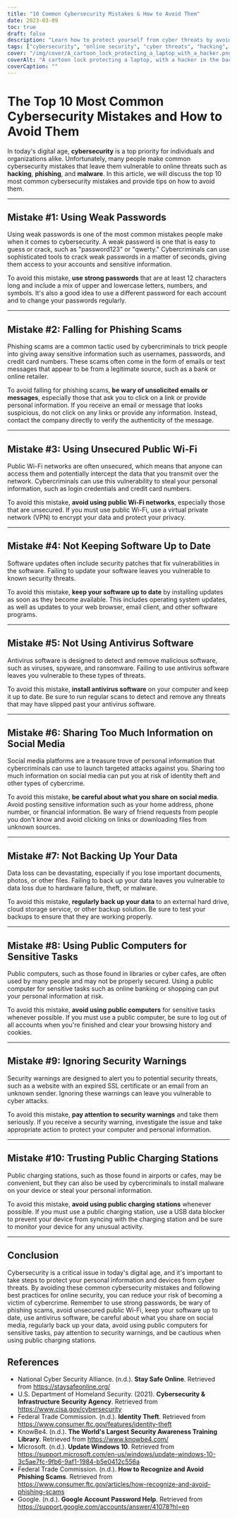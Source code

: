 ```yaml
---
title: "10 Common Cybersecurity Mistakes & How to Avoid Them"
date: 2023-03-09
toc: true
draft: false
description: "Learn how to protect yourself from cyber threats by avoiding these 10 common cybersecurity mistakes."
tags: ["cybersecurity", "online security", "cyber threats", "hacking", "phishing", "malware", "passwords", "public Wi-Fi", "antivirus", "social media", "data backup", "security warnings", "public charging stations", "computer security", "cybercrime prevention", "identity theft", "digital privacy", "network security", "software updates", "online safety"]
cover: "/img/cover/A_cartoon_lock_protecting_a_laptop_with_a_hacker.png"
coverAlt: "A cartoon lock protecting a laptop, with a hacker in the background."
coverCaption: ""
---
```


# The Top 10 Most Common Cybersecurity Mistakes and How to Avoid Them

In today's digital age, **cybersecurity** is a top priority for individuals and organizations alike. Unfortunately, many people make common cybersecurity mistakes that leave them vulnerable to online threats such as **hacking**, **phishing**, and **malware**. In this article, we will discuss the top 10 most common cybersecurity mistakes and provide tips on how to avoid them.

____

## Mistake #1: Using Weak Passwords

Using weak passwords is one of the most common mistakes people make when it comes to cybersecurity. A weak password is one that is easy to guess or crack, such as "password123" or "qwerty." Cybercriminals can use sophisticated tools to crack weak passwords in a matter of seconds, giving them access to your accounts and sensitive information.

To avoid this mistake, **use strong passwords** that are at least 12 characters long and include a mix of upper and lowercase letters, numbers, and symbols. It's also a good idea to use a different password for each account and to change your passwords regularly.

____


## Mistake #2: Falling for Phishing Scams

Phishing scams are a common tactic used by cybercriminals to trick people into giving away sensitive information such as usernames, passwords, and credit card numbers. These scams often come in the form of emails or text messages that appear to be from a legitimate source, such as a bank or online retailer.

To avoid falling for phishing scams, **be wary of unsolicited emails or messages**, especially those that ask you to click on a link or provide personal information. If you receive an email or message that looks suspicious, do not click on any links or provide any information. Instead, contact the company directly to verify the authenticity of the message.

____


## Mistake #3: Using Unsecured Public Wi-Fi

Public Wi-Fi networks are often unsecured, which means that anyone can access them and potentially intercept the data that you transmit over the network. Cybercriminals can use this vulnerability to steal your personal information, such as login credentials and credit card numbers.

To avoid this mistake, **avoid using public Wi-Fi networks**, especially those that are unsecured. If you must use public Wi-Fi, use a virtual private network (VPN) to encrypt your data and protect your privacy.

____


## Mistake #4: Not Keeping Software Up to Date

Software updates often include security patches that fix vulnerabilities in the software. Failing to update your software leaves you vulnerable to known security threats.

To avoid this mistake, **keep your software up to date** by installing updates as soon as they become available. This includes operating system updates, as well as updates to your web browser, email client, and other software programs.

____


## Mistake #5: Not Using Antivirus Software

Antivirus software is designed to detect and remove malicious software, such as viruses, spyware, and ransomware. Failing to use antivirus software leaves you vulnerable to these types of threats.

To avoid this mistake, **install antivirus software** on your computer and keep it up to date. Be sure to run regular scans to detect and remove any threats that may have slipped past your antivirus software.

____


## Mistake #6: Sharing Too Much Information on Social Media

Social media platforms are a treasure trove of personal information that cybercriminals can use to launch targeted attacks against you. Sharing too much information on social media can put you at risk of identity theft and other types of cybercrime.

To avoid this mistake, **be careful about what you share on social media**. Avoid posting sensitive information such as your home address, phone number, or financial information. Be wary of friend requests from people you don't know and avoid clicking on links or downloading files from unknown sources.

____


## Mistake #7: Not Backing Up Your Data

Data loss can be devastating, especially if you lose important documents, photos, or other files. Failing to back up your data leaves you vulnerable to data loss due to hardware failure, theft, or malware.

To avoid this mistake, **regularly back up your data** to an external hard drive, cloud storage service, or other backup solution. Be sure to test your backups to ensure that they are working properly.

____


## Mistake #8: Using Public Computers for Sensitive Tasks

Public computers, such as those found in libraries or cyber cafes, are often used by many people and may not be properly secured. Using a public computer for sensitive tasks such as online banking or shopping can put your personal information at risk.

To avoid this mistake, **avoid using public computers** for sensitive tasks whenever possible. If you must use a public computer, be sure to log out of all accounts when you're finished and clear your browsing history and cookies.


____


## Mistake #9: Ignoring Security Warnings

Security warnings are designed to alert you to potential security threats, such as a website with an expired SSL certificate or an email from an unknown sender. Ignoring these warnings can leave you vulnerable to cyber attacks.

To avoid this mistake, **pay attention to security warnings** and take them seriously. If you receive a security warning, investigate the issue and take appropriate action to protect your computer and personal information.


____

## Mistake #10: Trusting Public Charging Stations

Public charging stations, such as those found in airports or cafes, may be convenient, but they can also be used by cybercriminals to install malware on your device or steal your personal information.

To avoid this mistake, **avoid using public charging stations** whenever possible. If you must use a public charging station, use a USB data blocker to prevent your device from syncing with the charging station and be sure to monitor your device for any unusual activity.

____


## Conclusion

Cybersecurity is a critical issue in today's digital age, and it's important to take steps to protect your personal information and devices from cyber threats. By avoiding these common cybersecurity mistakes and following best practices for online security, you can reduce your risk of becoming a victim of cybercrime. Remember to use strong passwords, be wary of phishing scams, avoid unsecured public Wi-Fi, keep your software up to date, use antivirus software, be careful about what you share on social media, regularly back up your data, avoid using public computers for sensitive tasks, pay attention to security warnings, and be cautious when using public charging stations.

## References

- National Cyber Security Alliance. (n.d.). **Stay Safe Online**. Retrieved from https://staysafeonline.org/
- U.S. Department of Homeland Security. (2021). **Cybersecurity & Infrastructure Security Agency**. Retrieved from https://www.cisa.gov/cybersecurity
- Federal Trade Commission. (n.d.). **Identity Theft**. Retrieved from https://www.consumer.ftc.gov/features/identity-theft
- KnowBe4. (n.d.). **The World's Largest Security Awareness Training Library**. Retrieved from https://www.knowbe4.com/
- Microsoft. (n.d.). **Update Windows 10**. Retrieved from https://support.microsoft.com/en-us/windows/update-windows-10-3c5ae7fc-9fb6-9af1-1984-b5e0412c556a
- Federal Trade Commission. (n.d.). **How to Recognize and Avoid Phishing Scams**. Retrieved from https://www.consumer.ftc.gov/articles/how-recognize-and-avoid-phishing-scams
- Google. (n.d.). **Google Account Password Help**. Retrieved from https://support.google.com/accounts/answer/41078?hl=en
